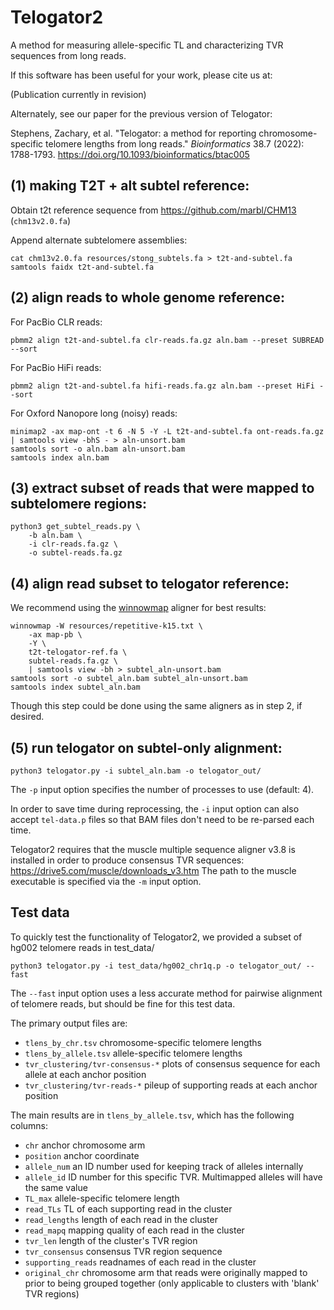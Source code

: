# Telogator2
A method for measuring allele-specific TL and characterizing TVR sequences from long reads.

If this software has been useful for your work, please cite us at:

(Publication currently in revision)

Alternately, see our paper for the previous version of Telogator:

Stephens, Zachary, et al. "Telogator: a method for reporting chromosome-specific telomere lengths from long reads." *Bioinformatics* 38.7 (2022): 1788-1793. https://doi.org/10.1093/bioinformatics/btac005

## (1) making T2T + alt subtel reference:

Obtain t2t reference sequence from https://github.com/marbl/CHM13 (`chm13v2.0.fa`)

Append alternate subtelomere assemblies:

`cat chm13v2.0.fa resources/stong_subtels.fa > t2t-and-subtel.fa`  
`samtools faidx t2t-and-subtel.fa`  

## (2) align reads to whole genome reference:

For PacBio CLR reads:

`pbmm2 align t2t-and-subtel.fa clr-reads.fa.gz aln.bam --preset SUBREAD --sort`  

For PacBio HiFi reads:

`pbmm2 align t2t-and-subtel.fa hifi-reads.fa.gz aln.bam --preset HiFi --sort`  

For Oxford Nanopore long (noisy) reads:

`minimap2 -ax map-ont -t 6 -N 5 -Y -L t2t-and-subtel.fa ont-reads.fa.gz | samtools view -bhS - > aln-unsort.bam`  
`samtools sort -o aln.bam aln-unsort.bam`  
`samtools index aln.bam`  

## (3) extract subset of reads that were mapped to subtelomere regions:

`python3 get_subtel_reads.py \ `  
`    -b aln.bam \ `  
`    -i clr-reads.fa.gz \ `  
`    -o subtel-reads.fa.gz`  

## (4) align read subset to telogator reference:

We recommend using the [winnowmap](https://github.com/marbl/Winnowmap) aligner for best results:

`winnowmap -W resources/repetitive-k15.txt \ `  
`    -ax map-pb \ `  
`    -Y \ `  
`    t2t-telogator-ref.fa \ `  
`    subtel-reads.fa.gz \ `  
`    | samtools view -bh > subtel_aln-unsort.bam`  
`samtools sort -o subtel_aln.bam subtel_aln-unsort.bam`  
`samtools index subtel_aln.bam`  

Though this step could be done using the same aligners as in step 2, if desired.

## (5) run telogator on subtel-only alignment:

`python3 telogator.py -i subtel_aln.bam -o telogator_out/`  

The `-p` input option specifies the number of processes to use (default: 4).

In order to save time during reprocessing, the `-i` input option can also accept `tel-data.p` files so that BAM files don't need to be re-parsed each time.

Telogator2 requires that the muscle multiple sequence aligner v3.8 is installed in order to produce consensus TVR sequences: https://drive5.com/muscle/downloads_v3.htm The path to the muscle executable is specified via the `-m` input option.

## Test data

To quickly test the functionality of Telogator2, we provided a subset of hg002 telomere reads in test_data/

`python3 telogator.py -i test_data/hg002_chr1q.p -o telogator_out/ --fast` 

The `--fast` input option uses a less accurate method for pairwise alignment of telomere reads, but should be fine for this test data.

The primary output files are:

* `tlens_by_chr.tsv` chromosome-specific telomere lengths
* `tlens_by_allele.tsv` allele-specific telomere lengths
* `tvr_clustering/tvr-consensus-*` plots of consensus sequence for each allele at each anchor position
* `tvr_clustering/tvr-reads-*` pileup of supporting reads at each anchor position

The main results are in `tlens_by_allele.tsv`, which has the following columns:

* `chr` anchor chromosome arm
* `position` anchor coordinate
* `allele_num` an ID number used for keeping track of alleles internally
* `allele_id` ID number for this specific TVR. Multimapped alleles will have the same value
* `TL_max` allele-specific telomere length
* `read_TLs` TL of each supporting read in the cluster
* `read_lengths` length of each read in the cluster
* `read_mapq` mapping quality of each read in the cluster
* `tvr_len` length of the cluster's TVR region
* `tvr_consensus` consensus TVR region sequence
* `supporting_reads` readnames of each read in the cluster
* `original_chr` chromosome arm that reads were originally mapped to prior to being grouped together (only applicable to clusters with 'blank' TVR regions)
